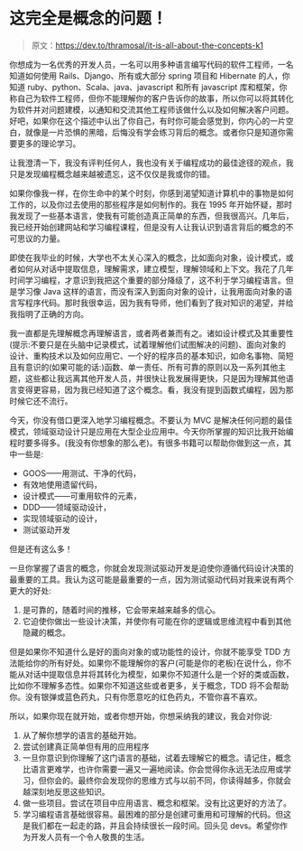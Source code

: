 # 这完全是概念的问题！

> 原文：<https://dev.to/thramosal/it-is-all-about-the-concepts-k1>

你想成为一名优秀的开发人员，一名可以用多种语言编写代码的软件工程师，一名知道如何使用 Rails、Django、所有或大部分 spring 项目和 Hibernate 的人，你知道 ruby、python、Scala、java、javascript 和所有 javascript 库和框架，你称自己为软件工程师，但你不能理解你的客户告诉你的故事，所以你可以将其转化为软件并对问题建模，以通知和交流其他工程师该做什么以及如何解决客户问题。好吧，如果你在这个描述中认出了你自己，有时你可能会感觉到，你内心的一片空白，就像是一片恐惧的黑暗，后悔没有学会练习背后的概念。或者你只是知道你需要更多的理论学习。

让我澄清一下，我没有评判任何人，我也没有关于编程成功的最佳途径的观点，我只是发现编程概念越来越被遗忘，这不仅仅是我或你的错。

如果你像我一样，在你生命中的某个时刻，你感到渴望知道计算机中的事物是如何工作的，以及你过去使用的那些程序是如何制作的。我在 1995 年开始怀疑，那时我发现了一些基本语言，使我有可能创造真正简单的东西，但我很高兴。几年后，我已经开始创建网站和学习编程课程，但是没有人让我认识到语言背后的概念的不可思议的力量。

即使在我毕业的时候，大学也不太关心深入的概念，比如面向对象，设计模式，或者如何从对话中提取信息，理解需求，建立模型，理解领域和上下文。我花了几年时间学习编程，才意识到我把这个重要的部分降级了，这不利于学习编程语言。但是学习像 Java 这样的语言，而没有深入到面向对象的设计，让我用面向对象的语言写程序代码。那时我很幸运，因为我有导师，他们看到了我对知识的渴望，并给我指明了正确的方向。

我一直都是先理解概念再理解语言，或者两者兼而有之。诸如设计模式及其重要性(提示:不要只是在头脑中记录模式，试着理解他们试图解决的问题)、面向对象的设计、重构技术以及如何应用它、一个好的程序员的基本知识，如命名事物、简短且有意识的(如果可能的话:)函数、单一责任、所有可靠的原则以及一系列其他主题，这些都让我远离其他开发人员，并很快让我发展得更快，只是因为理解其他语言变得更容易，因为我已经知道了这个概念。看，我没有提到函数式编程，因为那时候它还不流行。

今天，你没有借口更深入地学习编程概念。不要认为 MVC 是解决任何问题的最佳模式，领域驱动设计只是应用在大型企业应用中。今天你所掌握的知识比我开始编程时要多得多。(我没有你想象的那么老)。有很多书籍可以帮助你做到这一点，其中一些是:

*   GOOS——用测试、干净的代码，
*   有效地使用遗留代码，
*   设计模式——可重用软件的元素，
*   DDD——领域驱动设计，
*   实现领域驱动的设计，
*   测试驱动开发

但是还有这么多！

一旦你掌握了语言的概念，你就会发现测试驱动开发是迫使你遵循代码设计决策的最重要的工具。我认为这可能是最重要的一点，因为测试驱动代码对我来说有两个更大的好处:

1.  是可靠的，随着时间的推移，它会带来越来越多的信心。
2.  它迫使你做出一些设计决策，并使你有可能在你的逻辑或思维流程中看到其他隐藏的概念。

但是如果你不知道什么是好的面向对象的或功能性的设计，你就不能享受 TDD 方法能给你的所有好处。如果你不能理解你的客户(可能是你的老板)在说什么，你不能从对话中提取信息并将其转化为模型，如果你不知道什么是一个好的类或函数，比如你不理解多态性。如果你不知道这些或者更多，关于概念，TDD 将不会帮助你。没有银弹或蓝色药丸，只有你愿意吃的红色药丸，不管你喜不喜欢。

所以，如果你现在就开始，或者你想开始，你想采纳我的建议，我会对你说:

1.  从了解你想学的语言的基础开始。
2.  尝试创建真正简单但有用的应用程序
3.  一旦你意识到你理解了这门语言的基础，试着去理解它的概念。请记住，概念比语言更难学，也许你需要一遍又一遍地阅读。你会觉得你永远无法应用或学习，但你会的。最终你会发现你的思维方式与以前不同，你读得越多，你就会越深刻地反思这些知识。
4.  做一些项目。尝试在项目中应用语言、概念和框架。没有比这更好的方法了。
5.  学习编程语言基础很容易。最困难的部分是创建可重用和可理解的代码。但这是我们都在一起走的路，并且会持续很长一段时间。回头见 devs。希望你作为开发人员有一个令人敬畏的生活。